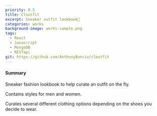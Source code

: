 ```yaml
---
priority: 0.5
title: Cloutfit
excerpt: Sneaker outfit lookbook👟
categories: works
background-image: works-sample.png
tags:
  - React
  - Javascript
  - MongoDB
  - RESTapi
git: https://github.com/AnthonyBuncio/cloutfit
---
```


#### Summary

Sneaker fashion lookbook to help curate an outfit on the fly. 

Contains styles for men and women.

Curates several different clothing options depending on the shoes you decide to wear.
